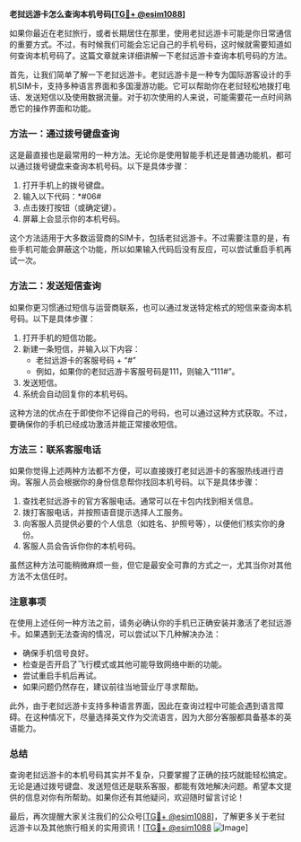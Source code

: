 **老挝远游卡怎么查询本机号码[[TG💪+ @esim1088](https://t.me/s/esim1088)]**

如果你最近在老挝旅行，或者长期居住在那里，使用老挝远游卡可能是你日常通信的重要方式。不过，有时候我们可能会忘记自己的手机号码，这时候就需要知道如何查询本机号码了。这篇文章就来详细讲解一下老挝远游卡查询本机号码的方法。

首先，让我们简单了解一下老挝远游卡。老挝远游卡是一种专为国际游客设计的手机SIM卡，支持多种语言界面和多国漫游功能。它可以帮助你在老挝轻松地拨打电话、发送短信以及使用数据流量。对于初次使用的人来说，可能需要花一点时间熟悉它的操作界面和功能。

### 方法一：通过拨号键盘查询

这是最直接也是最常用的一种方法。无论你是使用智能手机还是普通功能机，都可以通过拨号键盘来查询本机号码。以下是具体步骤：

1. 打开手机上的拨号键盘。
2. 输入以下代码：*#06#
3. 点击拨打按钮（或确定键）。
4. 屏幕上会显示你的本机号码。

这个方法适用于大多数运营商的SIM卡，包括老挝远游卡。不过需要注意的是，有些手机可能会屏蔽这个功能，所以如果输入代码后没有反应，可以尝试重启手机再试一次。

### 方法二：发送短信查询

如果你更习惯通过短信与运营商联系，也可以通过发送特定格式的短信来查询本机号码。以下是具体步骤：

1. 打开手机的短信功能。
2. 新建一条短信，并输入以下内容：
   - 老挝远游卡的客服号码 + “#”
   - 例如，如果你的老挝远游卡客服号码是111，则输入“111#”。
3. 发送短信。
4. 系统会自动回复你的本机号码。

这种方法的优点在于即使你不记得自己的号码，也可以通过这种方式获取。不过，要确保你的手机已经成功激活并能正常接收短信。

### 方法三：联系客服电话

如果你觉得上述两种方法都不方便，可以直接拨打老挝远游卡的客服热线进行咨询。客服人员会根据你的身份信息帮你找回本机号码。以下是具体步骤：

1. 查找老挝远游卡的官方客服电话。通常可以在卡包内找到相关信息。
2. 拨打客服电话，并按照语音提示选择人工服务。
3. 向客服人员提供必要的个人信息（如姓名、护照号等），以便他们核实你的身份。
4. 客服人员会告诉你你的本机号码。

虽然这种方法可能稍微麻烦一些，但它是最安全可靠的方式之一，尤其当你对其他方法不太信任时。

### 注意事项

在使用上述任何一种方法之前，请务必确认你的手机已正确安装并激活了老挝远游卡。如果遇到无法查询的情况，可以尝试以下几种解决办法：

- 确保手机信号良好。
- 检查是否开启了飞行模式或其他可能导致网络中断的功能。
- 尝试重启手机后再试。
- 如果问题仍然存在，建议前往当地营业厅寻求帮助。

此外，由于老挝远游卡支持多种语言界面，因此在查询过程中可能会遇到语言障碍。在这种情况下，尽量选择英文作为交流语言，因为大部分客服都具备基本的英语能力。

### 总结

查询老挝远游卡的本机号码其实并不复杂，只要掌握了正确的技巧就能轻松搞定。无论是通过拨号键盘、发送短信还是联系客服，都能有效地解决问题。希望本文提供的信息对你有所帮助。如果你还有其他疑问，欢迎随时留言讨论！

最后，再次提醒大家关注我们的公众号[[TG💪+ @esim1088](https://t.me/s/esim1088)]，了解更多关于老挝远游卡以及其他旅行相关的实用资讯！[[TG💪+ @esim1088](https://t.me/s/esim1088) ![Image](https://i.postimg.cc/4NQfJmqS/Snipaste-2025-05-13-00-14-12.png)]